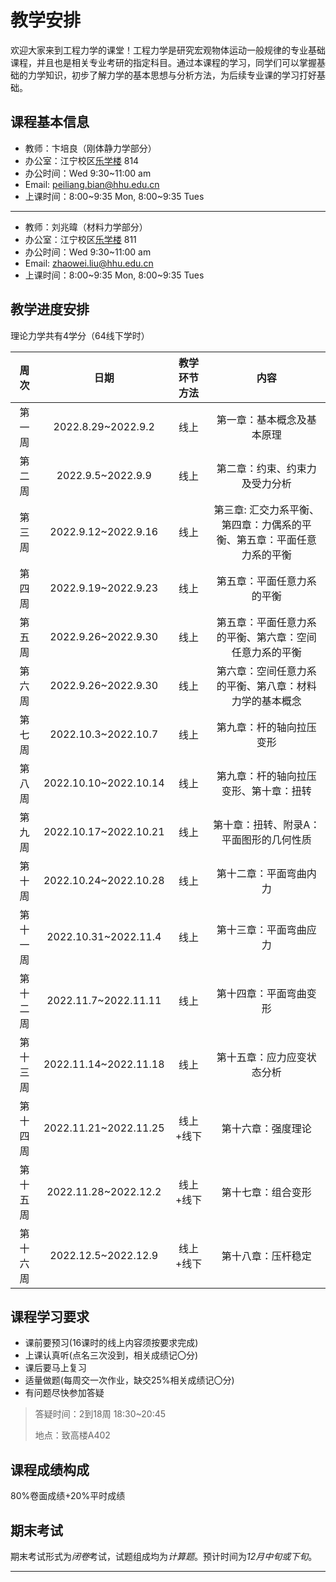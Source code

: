 <!-- @def title = "理论力学B_06"
@def tags = ["syntax", "code"] -->

# 教学安排

欢迎大家来到工程力学的课堂！工程力学是研究宏观物体运动一般规律的专业基础课程，并且也是相关专业考研的指定科目。通过本课程的学习，同学们可以掌握基础的力学知识，初步了解力学的基本思想与分析方法，为后续专业课的学习打好基础。

## 课程基本信息
* 教师：卞培良（刚体静力学部分）
* 办公室：江宁校区[乐学楼](https://gaode.com/place/B0FFGIFFOW) 814
* 办公时间：Wed 9:30~11:00 am
* Email: [peiliang.bian@hhu.edu.cn](peiliang.bian@hhu.edu.cn)
* 上课时间：8:00~9:35 Mon, 8:00~9:35 Tues
------
* 教师：刘兆暐（材料力学部分）
* 办公室：江宁校区[乐学楼](https://gaode.com/place/B0FFGIFFOW) 811
* 办公时间：Wed 9:30~11:00 am
* Email: [zhaowei.liu@hhu.edu.cn](zhaowei.liu@hhu.edu.cn)
* 上课时间：8:00~9:35 Mon, 8:00~9:35 Tues

## 教学进度安排
理论力学共有4学分（64线下学时）

|  周次  |          日期           | 教学环节方法 |            内容            |
| :----: | :--------------------: | :---------: | :--------------------------: |
|  第一周  | 2022.8.29~2022.9.2    |    线上     | 第一章：基本概念及基本原理 |
|  第二周  | 2022.9.5~2022.9.9     |    线上     | 第二章：约束、约束力及受力分析 |
|  第三周  | 2022.9.12~2022.9.16   |    线上     | 第三章: 汇交力系平衡、第四章：力偶系的平衡、第五章：平面任意力系的平衡 |
|  第四周  | 2022.9.19~2022.9.23   |    线上     | 第五章：平面任意力系的平衡 |
|  第五周  | 2022.9.26~2022.9.30   |    线上     | 第五章：平面任意力系的平衡、第六章：空间任意力系的平衡 | 
|  第六周  | 2022.9.26~2022.9.30   |    线上     | 第六章：空间任意力系的平衡、第八章：材料力学的基本概念 | 
|  第七周  | 2022.10.3~2022.10.7   |    线上     | 第九章：杆的轴向拉压变形 | 
|  第八周  | 2022.10.10~2022.10.14 |    线上     | 第九章：杆的轴向拉压变形、第十章：扭转 | 
|  第九周  | 2022.10.17~2022.10.21 |    线上     | 第十章：扭转、附录A：平面图形的几何性质 |
|  第十周  | 2022.10.24~2022.10.28 |    线上 | 第十二章：平面弯曲内力 |
| 第十一周 | 2022.10.31~2022.11.4  |    线上 | 第十三章：平面弯曲应力 |
| 第十二周 | 2022.11.7~2022.11.11  |   线上   | 第十四章：平面弯曲变形 | 
| 第十三周 | 2022.11.14~2022.11.18 |   线上   | 第十五章：应力应变状态分析 | 
| 第十四周 | 2022.11.21~2022.11.25 | 线上+线下 | 第十六章：强度理论 |
| 第十五周 | 2022.11.28~2022.12.2  | 线上+线下 | 第十七章：组合变形 |
| 第十六周 | 2022.12.5~2022.12.9   | 线上+线下 | 第十八章：压杆稳定 |

## 课程学习要求
* 课前要预习(16课时的线上内容须按要求完成)
* 上课认真听(点名三次没到，相关成绩记〇分)
* 课后要马上复习
* 适量做题(每周交一次作业，缺交25%相关成绩记〇分)
* 有问题尽快参加答疑

> 答疑时间：2到18周 18:30~20:45 
>
> 地点：致高楼A402

## 课程成绩构成
80%卷面成绩+20%平时成绩

## 期末考试
期末考试形式为*闭卷*考试，试题组成均为*计算题*。预计时间为*12月中旬或下旬*。

------